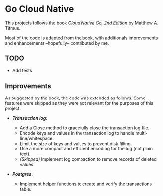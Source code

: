 # Go Cloud Native

This projects follows the book [_Cloud Native Go, 2nd Edition_](https://www.oreilly.com/library/view/cloud-native-go/9781098156411/) by Matthew A. Titmus.

Most of the code is adapted from the book, with additionals improvements and enhancements –hopefully– contributed by me.

## TODO

- Add tests

## Improvements

As suggested by the book, the code was extended as follows. Some features were skipped as they were not relevant for the purposes of this project.

- **_Transaction log_**:

  - Add a Close method to gracefully close the transaction log file.
  - Encode keys and values in the transaction log to handle multi-line/whitespace.
  - Limit the size of keys and values to prevent disk filling.
  - Use a more compact and efficient encoding for the log (not plain text).
  - _(Skipped)_ Implement log compaction to remove records of deleted values.

- **_Postgres_**:
  - Implement helper functions to create and verify the transactions table.
